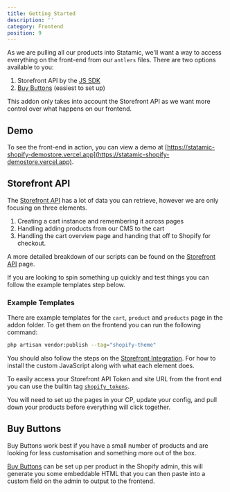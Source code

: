 ```yaml
---
title: Getting Started
description: ''
category: Frontend
position: 9
---
```


As we are pulling all our products into Statamic, we'll want a way to access everything on the front-end from our `antlers` files. There are two options available to you:

1. Storefront API by the [JS SDK](https://shopify.github.io/js-buy-sdk/)
2. [Buy Buttons](https://www.shopify.co.uk/buy-button) (easiest to set up)

This addon only takes into account the Storefront API as we want more control over what happens on our frontend.

## Demo

To see the front-end in action, you can view a demo at [https://statamic-shopify-demostore.vercel.app](https://statamic-shopify-demostore.vercel.app).

## Storefront API

The [Storefront API](https://shopify.github.io/js-buy-sdk/) has a lot of data you can retrieve, however we are only focusing on three elements.

1. Creating a cart instance and remembering it across pages
2. Handling adding products from our CMS to the cart
3. Handling the cart overview page and handing that off to Shopify for checkout.

A more detailed breakdown of our scripts can be found on the [Storefront API](/frontend/storefront-api) page.

If you are looking to spin something up quickly and test things you can follow the example templates step below.

### Example Templates

There are example templates for the `cart`, `product` and `products` page in the addon folder. To get them on the frontend you can run the following command:

```bash
php artisan vendor:publish --tag="shopify-theme"
```

You should also follow the steps on the [Storefront Integration](/frontend/storefront-api). For how to install the custom JavaScript along with what each element does.

<alert type="info">

To easily access your Storefront API Token and site URL from the front end you can use the builtin tag [`shopify_tokens`](/frontend/tags#tokens).

</alert>

You will need to set up the pages in your CP, update your config, and pull down your products before everything will click together.


## Buy Buttons

Buy Buttons work best if you have a small number of products and are looking for less customisation and something more out of the box.

[Buy Buttons](https://www.shopify.co.uk/buy-button) can be set up per product in the Shopify admin, this will generate you some embeddable HTML that you can then paste into a custom field on the admin to output to the frontend.
